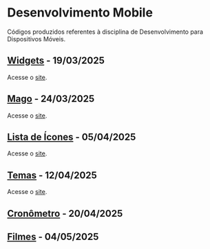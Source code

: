 # Desenvolvimento Mobile
Códigos produzidos referentes à disciplina de Desenvolvimento para Dispositivos Móveis.

## [Widgets](https://github.com/fernandalopesbarbalho/mobile-ifsp-semestre5/blob/main/widgets.dart) - 19/03/2025
Acesse o [site](https://dartpad.dev/36947b1fdec5fa9e5c66f9a373578346).

## [Mago](https://github.com/fernandalopesbarbalho/mobile-ifsp-semestre5/blob/main/mago.dart) - 24/03/2025
Acesse o [site](https://dartpad.dev/5ee7f07f1e7ff32f425b86077d7d393a).

## [Lista de Ícones](https://github.com/fernandalopesbarbalho/mobile-ifsp-semestre5/blob/main/icones.dart) - 05/04/2025
Acesse o [site](https://dartpad.dev/570e36230409ced3ef5631360d5f525a).

## [Temas](https://github.com/fernandalopesbarbalho/mobile-ifsp-semestre5/blob/main/temas.dart) - 12/04/2025
Acesse o [site](https://dartpad.dev/9ecc19b5865116bb3834272f02b917c5).

## [Cronômetro](https://github.com/fernandalopesbarbalho/mobile-ifsp-semestre5/tree/main/cronometro) - 20/04/2025

## [Filmes](https://github.com/fernandalopesbarbalho/mobile-ifsp-semestre5/tree/main/filmes) - 04/05/2025

